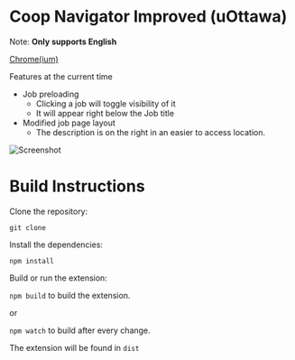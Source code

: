 # Coop Navigator Improved (uOttawa)

Note: **Only supports English**

[Chrome(ium)](https://chrome.google.com/webstore/detail/epjfkhpbgdkbdpcicaenldoebllfjfld)

Features at the current time
- Job preloading
  - Clicking a job will toggle visibility of it
  - It will appear right below the Job title
- Modified job page layout
  - The description is on the right in an easier to access location.
  
![Screenshot](https://media.discordapp.net/attachments/451168676369006594/667149072473260052/coopimproved.gif)

# Build Instructions

Clone the repository:

`git clone`

Install the dependencies:

`npm install`

Build or run the extension:

`npm build` to build the extension.

or

`npm watch` to build after every change.

The extension will be found in `dist`
